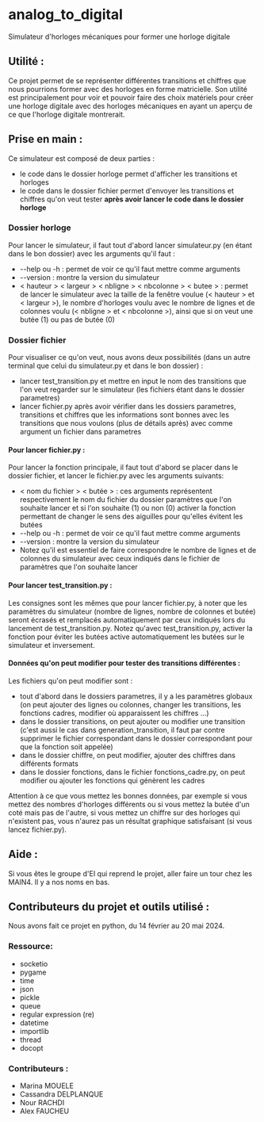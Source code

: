 # analog_to_digital
Simulateur d'horloges mécaniques pour former une horloge digitale

## Utilité :

Ce projet permet de se représenter différentes transitions et chiffres que nous pourrions former avec des horloges en forme matricielle. Son utilité est principalement pour voir et pouvoir faire des choix matériels pour créer une horloge digitale avec des horloges mécaniques en ayant un aperçu de ce que l'horloge digitale montrerait.

## Prise en main :

Ce simulateur est composé de deux parties :
<ul>
<li>le code dans le dossier horloge permet d'afficher les transitions et horloges</li>
<li>le code dans le dossier fichier permet d'envoyer les transitions et chiffres qu'on veut tester <b>après avoir lancer le code dans le dossier horloge</b></li>
</ul>

### Dossier horloge

Pour lancer le simulateur, il faut tout d'abord lancer simulateur.py (en étant dans le bon dossier) avec les arguments qu'il faut :
<ul>
<li>--help ou -h : permet de voir ce qu'il faut mettre comme arguments</li>
<li>--version : montre la version du simulateur</li>
<li>< hauteur > < largeur > < nbligne > < nbcolonne > < butee > : permet de lancer le simulateur avec la taille de la fenêtre voulue (< hauteur > et < largeur >), le nombre d'horloges voulu avec le nombre de lignes et de colonnes voulu (< nbligne > et < nbcolonne >), ainsi que si on veut une butée (1) ou pas de butée (0)</li>
</ul>

### Dossier fichier

Pour visualiser ce qu'on veut, nous avons deux possibilités (dans un autre terminal que celui du simulateur.py et dans le bon dossier) :
<ul>
<li>lancer test_transition.py et mettre en input le nom des transitions que l'on veut regarder sur le simulateur (les fichiers étant dans le dossier parametres)</li>
<li>lancer fichier.py après avoir vérifier dans les dossiers parametres, transitions et chiffres que les informations sont bonnes avec les transitions que nous voulons (plus de détails après) avec comme argument un fichier dans parametres</li>
</ul>

#### Pour lancer fichier.py :

Pour lancer la fonction principale, il faut tout d'abord se placer dans le dossier fichier, et lancer le fichier.py avec les arguments suivants:
<ul>
<li> < nom du fichier >  < butée > : ces arguments représentent respectivement le nom du fichier du dossier paramètres que l'on souhaite lancer et si l'on souhaite (1) ou non (0) activer la fonction permettant de changer le sens des aiguilles pour qu'elles évitent les butées</li>
<li>--help ou -h : permet de voir ce qu'il faut mettre comme arguments</li>
<li>--version : montre la version du simulateur</li>
<li>Notez qu'il est essentiel de faire correspondre le nombre de lignes et de colonnes du simulateur avec ceux indiqués dans le fichier de paramètres que l'on souhaite lancer</li>
</ul>

#### Pour lancer test_transition.py :

Les consignes sont les mêmes que pour lancer fichier.py, à noter que les paramètres du simulateur (nombre de lignes, nombre de colonnes et butée) seront écrasés et remplacés automatiquement par ceux indiqués lors du lancement de test_transition.py.
Notez qu'avec test_transition.py, activer la fonction pour éviter les butées active automatiquement les butées sur le simulateur et inversement.

#### Données qu'on peut modifier pour tester des transitions différentes :

Les fichiers qu'on peut modifier sont :
<ul>
  <li>tout d'abord dans le dossiers parametres, il y a les paramètres globaux (on peut ajouter des lignes ou colonnes, changer les transitions, les fonctions cadres, modifier où apparaissent les chiffres ...)</li>
  <li>dans le dossier transitions, on peut ajouter ou modifier une transition (c'est aussi le cas dans generation_transition, il faut par contre supprimer le fichier correspondant dans le dossier correspondant pour que la fonction soit appelée)</li>
  <li>dans le dossier chiffre, on peut modifier, ajouter des chiffres dans différents formats</li>
  <li>dans le dossier fonctions, dans le fichier fonctions_cadre.py, on peut modifier ou ajouter les fonctions qui génèrent les cadres</li>
</ul>
Attention à ce que vous mettez les bonnes données, par exemple si vous mettez des nombres d'horloges différents ou si vous mettez la butée d'un coté mais pas de l'autre, si vous mettez un chiffre sur des horloges qui n'existent pas, vous n'aurez pas un résultat graphique satisfaisant (si vous lancez fichier.py).

## Aide :

Si vous êtes le groupe d'EI qui reprend le projet, aller faire un tour chez les MAIN4. Il y a nos noms en bas.  

## Contributeurs du projet et outils utilisé :
Nous avons fait ce projet en python, du 14 février au 20 mai 2024.

### Ressource:
<ul>
  <li>socketio</li>
  <li>pygame</li>
  <li>time</li>
  <li>json</li>
  <li>pickle</li>
  <li>queue</li>
  <li>regular expression (re)</li>
  <li>datetime</li>
  <li>importlib</li>
  <li>thread</li>
  <li>docopt</li>
</ul>

### Contributeurs :
<ul>
<li>Marina MOUELE</li>
<li>Cassandra DELPLANQUE</li>
<li>Nour RACHDI</li>
<li>Alex FAUCHEU</li>
</ul>
